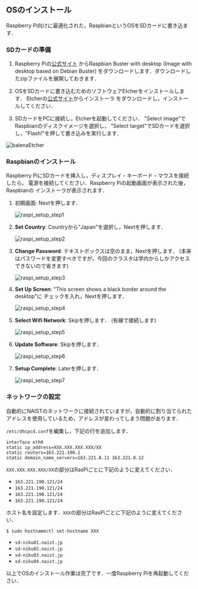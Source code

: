 ## OSのインストール

Raspberry Pi向けに最適化された，RaspbianというOSをSDカードに書き込ます．

### SDカードの準備

1. Raspberry Piの[公式サイト](https://www.raspberrypi.org/downloads/raspbian/)
からRaspbian Buster with desktop (Image with desktop based on Debian Buster)
をダウンロードします．ダウンロードしたzipファイルを展開しておきます．

2. OSをSDカードに書き込むためのソフトウェアEtcherをインストールします．
Etcherの[公式サイト](https://www.balena.io/etcher/)からインストーラ
をダウンロードし，インストールしてください．

3. SDカードをPCに接続し，Etcherを起動してください．
    "Select image"でRaspbianのディスクイメージを選択し，
    "Select target"でSDカードを選択し，"Flash!"を押して書き込みを実行します．

![balenaEtcher](img/balena_etcher.png)

### Raspbianのインストール

Raspberry PiにSDカードを挿入し，ディスプレイ・キーボード・マウスを接続したら，
電源を接続してください．Raspberry Piの起動画面が表示された後，Raspbianの
インストーラが表示されます．

1. 初期画面: Nextを押します．

    ![raspi_setup_step1](img/raspi_setup_step1.png)

1. **Set Country**: Countryから"Japan"を選択し，Nextを押します．

    ![raspi_setup_step2](img/raspi_setup_step2.png)

2. **Change Password**: テキストボックスは空のまま，Nextを押します．
    (本来はパスワードを変更すべきですが，今回のクラスタは学内からしかアクセス
    できないので省きます)

    ![raspi_setup_step3](img/raspi_setup_step3.png)

3. **Set Up Screen**: "This screen shows a black border around the desktop"に
    チェックを入れ，Nextを押します．

    ![raspi_setup_step4](img/raspi_setup_step4.png)

4. **Select Wifi Network**: Skipを押します． (有線で接続します)

    ![raspi_setup_step5](img/raspi_setup_step5.png)

5. **Update Software**: Skipを押します．

    ![raspi_setup_step6](img/raspi_setup_step6.png)

6. **Setup Complete**: Laterを押します．

    ![raspi_setup_step7](img/raspi_setup_step7.png)

### ネットワークの設定

自動的にNAISTのネットワークに接続されていますが，自動的に割り当てられた
アドレスを使用しているため，アドレスが変わってしまう問題があります．

`/etc/dhcpcd.conf`を編集し，下記の行を追加します．

```text
interface eth0
static ip_address=XXX.XXX.XXX.XXX/XX
static routers=163.221.190.1
static domain_name_servers=163.221.8.11 163.221.8.12
```

`XXX.XXX.XXX.XXX/XX`の部分はRasPiごとに下記のように変えてください．

- `163.221.190.121/24`
- `163.221.190.121/24`
- `163.221.190.121/24`
- `163.221.190.121/24`

ホスト名を設定します．`XXX`の部分はRasPiごとに下記のように変えてください．

```
$ sudo hostnamectl set-hostname XXX
```

- `sd-niku01.naist.jp`
- `sd-niku02.naist.jp`
- `sd-niku03.naist.jp`
- `sd-niku04.naist.jp`

以上でOSのインストール作業は完了です．一度Raspberry Piを再起動してください．
